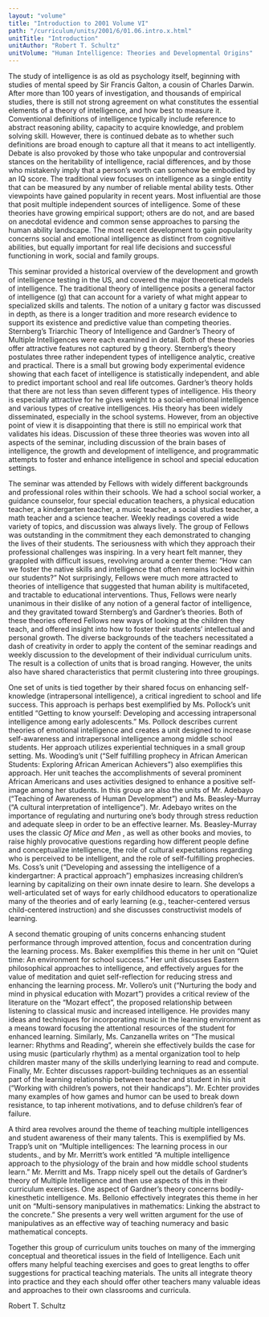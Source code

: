 ```yaml
---
layout: "volume"
title: "Introduction to 2001 Volume VI"
path: "/curriculum/units/2001/6/01.06.intro.x.html"
unitTitle: "Introduction"
unitAuthor: "Robert T. Schultz"
unitVolume: "Human Intelligence: Theories and Developmental Origins"
---
```

<body>
<p>
  The study of intelligence is as old as psychology itself, beginning with studies of mental speed by Sir Francis Galton, a cousin of Charles Darwin. After more than 100 years of investigation, and thousands of empirical studies, there is still not strong agreement on what constitutes the essential elements of a theory of intelligence, and how best to measure it. Conventional definitions of intelligence typically include reference to abstract reasoning ability, capacity to acquire knowledge, and problem solving skill. However, there is continued debate as to whether such definitions are broad enough to capture all that it means to act intelligently. Debate is also provoked by those who take unpopular and controversial stances on the heritability of intelligence, racial differences, and by those who mistakenly imply that a person’s worth can somehow be embodied by an IQ score. The traditional view focuses on intelligence as a single entity that can be measured by any number of reliable mental ability tests. Other viewpoints have gained popularity in recent years. Most influential are those that posit multiple independent sources of intelligence. Some of these theories have growing empirical support; others are do not, and are based on anecdotal evidence and common sense approaches to parsing the human ability landscape. The most recent development to gain popularity concerns social and emotional intelligence as distinct from cognitive abilities, but equally important for real life decisions and successful functioning in work, social and family groups.
 </p>
<p>
  This seminar provided a historical overview of the development and growth of intelligence testing in the US, and covered the major theoretical models of intelligence. The traditional theory of intelligence posits a general factor of intelligence (g) that can account for a variety of what might appear to specialized skills and talents. The notion of a unitary g factor was discussed in depth, as there is a longer tradition and more research evidence to support its existence and predictive value than competing theories. Sternberg’s Triarchic Theory of Intelligence and Gardner’s Theory of Multiple Intelligences were each examined in detail. Both of these theories offer attractive features not captured by g theory. Sternberg’s theory postulates three rather independent types of intelligence  analytic, creative and practical. There is a small but growing body experimental evidence showing that each facet of intelligence is statistically independent, and able to predict important school and real life outcomes. Gardner’s theory holds that there are not less than seven different types of intelligence. His theory is especially attractive for he gives weight to a social-emotional intelligence and various types of creative intelligences. His theory has been widely disseminated, especially in the school systems. However, from an objective point of view it is disappointing that there is still no empirical work that validates his ideas. Discussion of these three theories was woven into all aspects of the seminar, including discussion of the brain bases of intelligence, the growth and development of intelligence, and programmatic attempts to foster and enhance intelligence in school and special education settings.
 </p>
<p>
  The seminar was attended by Fellows with widely different backgrounds and professional roles within their schools. We had a school social worker, a guidance counselor, four special education teachers, a physical education teacher, a kindergarten teacher, a music teacher, a social studies teacher, a math teacher and a science teacher. Weekly readings covered a wide variety of topics, and discussion was always lively. The group of Fellows was outstanding in the commitment they each demonstrated to changing the lives of their students. The seriousness with which they approach their professional challenges was inspiring. In a very heart felt manner, they grappled with difficult issues, revolving around a center theme: “How can we foster the native skills and intelligence that often remains locked within our students?” Not surprisingly, Fellows were much more attracted to theories of intelligence that suggested that human ability is multifaceted, and tractable to educational interventions. Thus, Fellows were nearly unanimous in their dislike of any notion of a general factor of intelligence, and they gravitated toward Sternberg’s and Gardner’s theories. Both of these theories offered Fellows new ways of looking at the children they teach, and offered insight into how to foster their students’ intellectual and personal growth. The diverse backgrounds of the teachers necessitated a dash of creativity in order to apply the content of the seminar readings and weekly discussion to the development of their individual curriculum units. The result is a collection of units that is broad ranging. However, the units also have shared characteristics that permit clustering into three groupings.
 </p>
<p>
  One set of units is tied together by their shared focus on enhancing self-knowledge (intrapersonal intelligence), a critical ingredient to school and life success. This approach is perhaps best exemplified by Ms. Pollock’s unit entitled “Getting to know yourself: Developing and accessing intrapersonal intelligence among early adolescents.” Ms. Pollock describes current theories of emotional intelligence and creates a unit designed to increase self-awareness and intrapersonal intelligence among middle school students. Her approach utilizes experiential techniques in a small group setting. Ms. Wooding’s unit (“Self fulfilling prophecy in African American Students: Exploring African American Achievers”) also exemplifies this approach. Her unit teaches the accomplishments of several prominent African Americans and uses activities designed to enhance a positive self-image among her students. In this group are also the units of Mr. Adebayo (“Teaching of Awareness of Human Development”) and Ms. Beasley-Murray (“A cultural interpretation of intelligence”). Mr. Adebayo writes on the importance of regulating and nurturing one’s body through stress reduction and adequate sleep in order to be an effective learner. Ms. Beasley-Murray uses the classic
  <i>
   Of Mice and Men
  </i>
  , as well as other books and movies, to raise highly provocative questions regarding how different people define and conceptualize intelligence, the role of cultural expectations regarding who is perceived to be intelligent, and the role of self-fulfilling prophecies. Ms. Coss’s unit (“Developing and assessing the intelligence of a kindergartner: A practical approach”) emphasizes increasing children’s learning by capitalizing on their own innate desire to learn. She develops a well-articulated set of ways for early childhood educators to operationalize many of the theories and of early learning (e.g., teacher-centered versus child-centered instruction) and she discusses constructivist models of learning.
 </p>
<p>
  A second thematic grouping of units concerns enhancing student performance through improved attention, focus and concentration during the learning process. Ms. Baker exemplifies this theme in her unit on “Quiet time: An environment for school success.” Her unit discusses Eastern philosophical approaches to intelligence, and effectively argues for the value of meditation and quiet self-reflection for reducing stress and enhancing the learning process. Mr. Vollero’s unit (“Nurturing the body and mind in physical education with Mozart”) provides a critical review of the literature on the “Mozart effect”, the proposed relationship between listening to classical music and increased intelligence. He provides many ideas and techniques for incorporating music in the learning environment as a means toward focusing the attentional resources of the student for enhanced learning. Similarly, Ms. Canzanella writes on “The musical learner: Rhythms and Reading”, wherein she effectively builds the case for using music (particularly rhythm) as a mental organization tool to help children master many of the skills underlying learning to read and compute. Finally, Mr. Echter discusses rapport-building techniques as an essential part of the learning relationship between teacher and student in his unit (“Working with children’s powers, not their handicaps”). Mr. Echter provides many examples of how games and humor can be used to break down resistance, to tap inherent motivations, and to defuse children’s fear of failure.
 </p>
<p>
  A third area revolves around the theme of teaching multiple intelligences and student awareness of their many talents. This is exemplified by Ms. Trapp’s unit on “Multiple intelligences: The learning process in our students., and by Mr. Merritt’s work entitled “A multiple intelligence approach to the physiology of the brain and how middle school students learn.” Mr. Merritt and Ms. Trapp nicely spell out the details of Gardner’s theory of Multiple Intelligence and then use aspects of this in their curriculum exercises. One aspect of Gardner’s theory concerns bodily-kinesthetic intelligence. Ms. Bellonio effectively integrates this theme in her unit on “Multi-sensory manipulatives in mathematics: Linking the abstract to the concrete.” She presents a very well written argument for the use of manipulatives as an effective way of teaching numeracy and basic mathematical concepts.
 </p>
<p>
  Together this group of curriculum units touches on many of the immerging conceptual and theoretical issues in the field of Intelligence. Each unit offers many helpful teaching exercises and goes to great lengths to offer suggestions for practical teaching materials. The units all integrate theory into practice and they each should offer other teachers many valuable ideas and approaches to their own classrooms and curricula.
 </p>
<p>
  Robert T. Schultz
 </p>

</body>